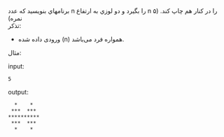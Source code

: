 برنامهاي بنويسيد كه عدد n را بگيرد و دو لوزي به ارتفاع n را در كنار هم چاپ كند. (۵ نمره)  
تذکر:
* ورودی داده شده (n) همواره فرد می‌باشد.

مثال:  

input:

	5

output:

	  *    *
	 ***  ***
	**********
	 ***  ***
	  *    *